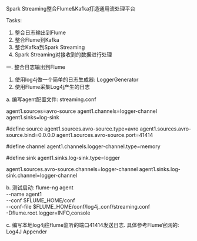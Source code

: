 Spark Streaming整合Flume&Kafka打造通用流处理平台

Tasks: 
1. 整合日志输出到Flume
2. 整合Flume到Kafka
3. 整合Kafka到Spark Streaming 
4. Spark Streaming对接收到的数据进行处理




一. 整合日志输出到Flume
1) 使用log4j做一个简单的日志生成器: LoggerGenerator
2) 使用Flume采集Log4j产生的日志
    
a. 编写agent配置文件: 
streaming.conf

agent1.sources=avro-source
agent1.channels=logger-channel
agent1.sinks=log-sink

#define source
agent1.sources.avro-source.type=avro
agent1.sources.avro-source.bind=0.0.0.0
agent1.sources.avro-source.port=41414

#define channel
agent1.channels.logger-channel.type=memory

#define sink
agent1.sinks.log-sink.type=logger

agent1.sources.avro-source.channels=logger-channel
agent1.sinks.log-sink.channel=logger-channel


b. 测试启动:
flume-ng agent \
--name agent1 \
--conf $FLUME_HOME/conf \
--conf-file $FLUME_HOME/conf/log4j_conf/streaming.conf \
-Dflume.root.logger=INFO,console


c. 编写本地log4j往flume监听的端口41414发送日志. 具体参考Flume官网的: Log4J Appender






